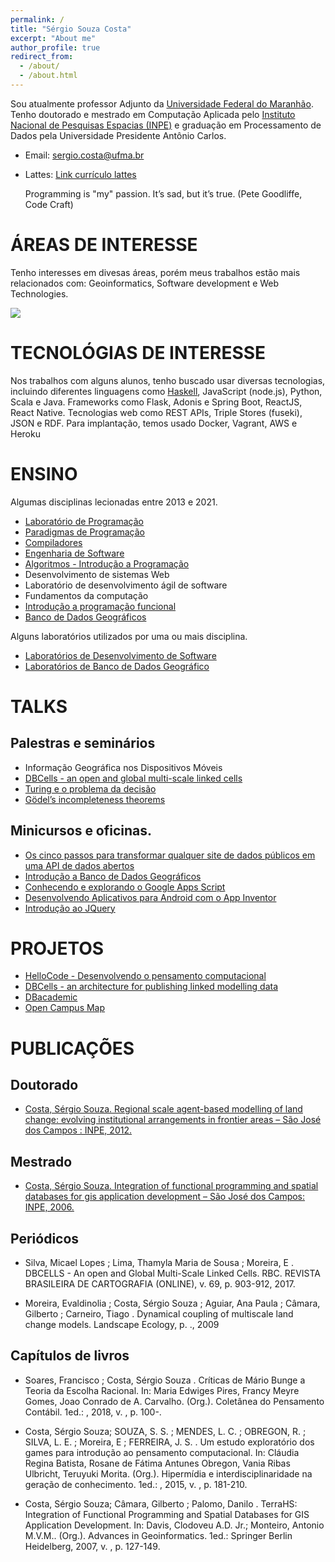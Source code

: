 ```yaml
---
permalink: /
title: "Sérgio Souza Costa"
excerpt: "About me"
author_profile: true
redirect_from: 
  - /about/
  - /about.html
---
```


Sou atualmente professor Adjunto da [Universidade Federal do Maranhão](http://www.ufma.br). Tenho doutorado e mestrado em Computação Aplicada pelo [Instituto Nacional de Pesquisas Espacias (INPE)](http://www.inpe.br) e graduação em Processamento de Dados pela Universidade Presidente Antônio Carlos. 

* Email: sergio.costa@ufma.br
* Lattes: [Link currículo lattes](http://lattes.cnpq.br/2073311645132958)

  Programming is "my" passion. It’s sad, but it’s true. (Pete Goodliffe, Code Craft)

# ÁREAS DE INTERESSE

Tenho interesses em divesas áreas, porém meus trabalhos estão mais relacionados com: Geoinformatics, Software development e Web Technologies.

![](https://s3.us-west-2.amazonaws.com/secure.notion-static.com/81294d73-3a8d-4e8c-8133-5ae71890c871/Untitled.png?X-Amz-Algorithm=AWS4-HMAC-SHA256&X-Amz-Credential=AKIAT73L2G45O3KS52Y5%2F20210403%2Fus-west-2%2Fs3%2Faws4_request&X-Amz-Date=20210403T133300Z&X-Amz-Expires=86400&X-Amz-Signature=ee88d1e41c6e4abffc5abf68884f437ad5cfdd2a05ab99ff0bdc1006826b0d80&X-Amz-SignedHeaders=host&response-content-disposition=filename%20%3D%22Untitled.png%22)


# TECNOLÓGIAS DE INTERESSE

Nos trabalhos com alguns alunos, tenho buscado usar diversas tecnologias, incluindo diferentes linguagens como [Haskell](https://lambda-ma.github.io/rwh-ptbr/), JavaScript (node.js), Python, Scala e Java. Frameworks como Flask, Adonis e Spring Boot, ReactJS, React Native. Tecnologias web como REST APIs, Triple Stores (fuseki), JSON e RDF. Para implantação, temos usado Docker, Vagrant, AWS e Heroku

# ENSINO
Algumas disciplinas lecionadas entre 2013 e 2021.

* [Laboratório de Programação](https://profsergiocosta.github.io/teaching/laboratorio_programacao)
* [Paradigmas de Programação](https://profsergiocosta.github.io/teaching/paradigmas_programacao)
* [Compiladores](https://profsergiocosta.github.io/teaching/compiladores)
* [Engenharia de Software](https://www.notion.so/Engenharia-de-software-db95be4ef40c4c69b4b84c3a359472d6)
* [Algoritmos - Introdução a Programação](https://www.notion.so/Algoritmos-introdu-o-a-programa-o-4e12ff3407b744f099dd1850cf5b6135)
* Desenvolvimento de sistemas Web
* Laboratório de desenvolvimento ágil de software
* Fundamentos da computação
* [Introdução a programação funcional](https://www.notion.so/Introdu-o-a-programa-o-funcional-1a58702c3e984e82b81db4eeecc5459c)
* [Banco de Dados Geográficos](https://profsergiocosta.github.io/teaching/bdgeo)

Alguns laboratórios utilizados por uma ou mais disciplina.

* [Laboratórios de Desenvolvimento de Software](https://www.notion.so/Laborat-rios-de-Desenvolvimento-de-Software-6b56d66f8f54468f95d6d8a2e9f34b92)
* [Laboratórios de Banco de Dados Geográfico](https://www.notion.so/Laborat-rios-de-Banco-de-Dados-Geogr-fico-a44cf79918e44905b17fe9674f55c0f2)

# TALKS

## Palestras e seminários

* Informação Geográfica nos Dispositivos Móveis
* [DBCells - an open and global multi-scale linked cells](https://pt.slideshare.net/skosta/dbcells-an-open-and-global-multiscale-linked-cells)
* [Turing e o problema da decisão](https://pt.slideshare.net/skosta/turing-e-o-problema-da-deciso)
* [Gödel’s incompleteness theorems](https://pt.slideshare.net/skosta/godels-incompleteness-theorems-88708429)

## Minicursos e oficinas.

* [Os cinco passos para transformar qualquer site de dados públicos em uma API de dados abertos](https://github.com/profsergiocosta/minicurso_ercemapi)
* [Introdução a Banco de Dados Geográficos](https://www.notion.so/Minicurso-Banco-de-Dados-Geogr-fico-b5786d2bf3a248f28a980cf51c4b6522)
* [Conhecendo e explorando o Google Apps Script](https://www.notion.so/Minicurso-Google-Apps-Script-ee79fb52563348b095f6a136ab39d7ed)
* [Desenvolvendo Aplicativos para Android com o App Inventor](https://www.notion.so/Minicurso-Desenvolvendo-Aplicativos-para-Android-com-o-App-Inventor-a211574850654fa093d2a099636b1ab6)
* [Introdução ao JQuery](https://www.notion.so/Minicurso-Introdu-o-ao-JQuery-4f5589ab3e224c6985b13b092efb4cda)

# PROJETOS

* [HelloCode - Desenvolvendo o pensamento computacional](https://profsergiocosta.github.io/projects/hellocode-prj/)
* [DBCells - an architecture for publishing linked modelling data](http://www.dbcells.org/)
* [DBacademic](https://dbacademic.github.io/)
* [Open Campus Map](https://gitlab.com/lads-ecp/opencampus)

# PUBLICAÇÕES

## Doutorado 

* [Costa, Sérgio Souza. Regional scale agent-based modelling of land change: evolving institutional arrangements in frontier areas – São José dos Campos : INPE, 2012.](http://mtc-m16d.sid.inpe.br/col/sid.inpe.br/mtc-m19/2012/10.30.12.50/doc/publicacao.pdf)

## Mestrado

* [Costa, Sérgio Souza. Integration of functional programming and spatial databases for gis application development – São José dos Campos: INPE, 2006.](http://mtc-m16b.sid.inpe.br/col/sid.inpe.br/MTC-m13@80/2006/12.15.17.07/doc/publicacao.pdf)

## Periódicos

* Silva, Micael Lopes ; Lima, Thamyla Maria de Sousa ; Moreira, E . DBCELLS - An open and Global Multi-Scale Linked Cells. RBC. REVISTA BRASILEIRA DE CARTOGRAFIA (ONLINE), v. 69, p. 903-912, 2017. 

* Moreira, Evaldinolia ; Costa, Sérgio Souza ; Aguiar, Ana Paula ; Câmara, Gilberto ; Carneiro, Tiago . Dynamical coupling of multiscale land change models. Landscape Ecology, p. ., 2009

## Capítulos de livros

* Soares, Francisco ; Costa, Sérgio Souza . Críticas de Mário Bunge a Teoria da Escolha Racional. In: Maria Edwiges Pires, Francy Meyre Gomes, Joao Conrado de A. Carvalho. (Org.). Coletânea do Pensamento Contábil. 1ed.: , 2018, v. , p. 100-.

* Costa, Sérgio Souza; SOUZA, S. S. ; MENDES, L. C. ; OBREGON, R. ; SILVA, L. E. ; Moreira, E ; FERREIRA, J. S. . Um estudo exploratório dos games para introdução ao pensamento computacional. In: Cláudia Regina Batista, Rosane de Fátima Antunes Obregon, Vania Ribas Ulbricht, Teruyuki Morita. (Org.). Hipermídia e interdisciplinaridade na geração de conhecimento. 1ed.: , 2015, v. , p. 181-210.

* Costa, Sérgio Souza; Câmara, Gilberto ; Palomo, Danilo . TerraHS: Integration of Functional Programming and Spatial Databases for GIS Application Development. In: Davis, Clodoveu A.D. Jr.; Monteiro, Antonio M.V.M.. (Org.). Advances in Geoinformatics. 1ed.: Springer Berlin Heidelberg, 2007, v. , p. 127-149.






